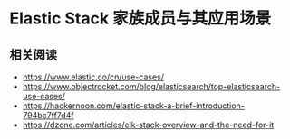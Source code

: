 # Elastic Stack 家族成员与其应用场景
## 相关阅读
- https://www.elastic.co/cn/use-cases/
- https://www.objectrocket.com/blog/elasticsearch/top-elasticsearch-use-cases/
- https://hackernoon.com/elastic-stack-a-brief-introduction-794bc7ff7d4f
- https://dzone.com/articles/elk-stack-overview-and-the-need-for-it
